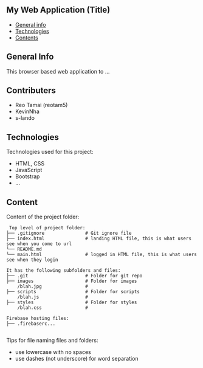 ## My Web Application (Title)

* [General info](#general-info)
* [Technologies](#technologies)
* [Contents](#content)

## General Info
This browser based web application to ...

## Contributers
* Reo Tamai (reotam5)
* KevinNha
* s-lando
	
## Technologies
Technologies used for this project:
* HTML, CSS
* JavaScript
* Bootstrap 
* ...
	
## Content
Content of the project folder:

```
 Top level of project folder: 
├── .gitignore               # Git ignore file
├── index.html               # landing HTML file, this is what users see when you come to url
└── README.md
└── main.html                # logged in HTML file, this is what users see when they login

It has the following subfolders and files:
├── .git                     # Folder for git repo
├── images                   # Folder for images
    /blah.jpg                # 
├── scripts                  # Folder for scripts
    /blah.js                 # 
├── styles                   # Folder for styles
    /blah.css                # 

Firebase hosting files: 
├── .firebaserc...


```

Tips for file naming files and folders:
* use lowercase with no spaces
* use dashes (not underscore) for word separation

